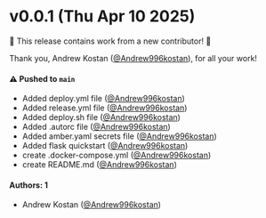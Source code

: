 # v0.0.1 (Thu Apr 10 2025)

:tada: This release contains work from a new contributor! :tada:

Thank you, Andrew Kostan ([@Andrew996kostan](https://github.com/Andrew996kostan)), for all your work!

#### ⚠️ Pushed to `main`

- Added deploy.yml file ([@Andrew996kostan](https://github.com/Andrew996kostan))
- Added release.yml file ([@Andrew996kostan](https://github.com/Andrew996kostan))
- Added deploy.sh file ([@Andrew996kostan](https://github.com/Andrew996kostan))
- Added .autorc file ([@Andrew996kostan](https://github.com/Andrew996kostan))
- Added amber.yaml secrets file ([@Andrew996kostan](https://github.com/Andrew996kostan))
- Added flask quickstart ([@Andrew996kostan](https://github.com/Andrew996kostan))
- create .docker-compose.yml ([@Andrew996kostan](https://github.com/Andrew996kostan))
- create README.md ([@Andrew996kostan](https://github.com/Andrew996kostan))

#### Authors: 1

- Andrew Kostan ([@Andrew996kostan](https://github.com/Andrew996kostan))
